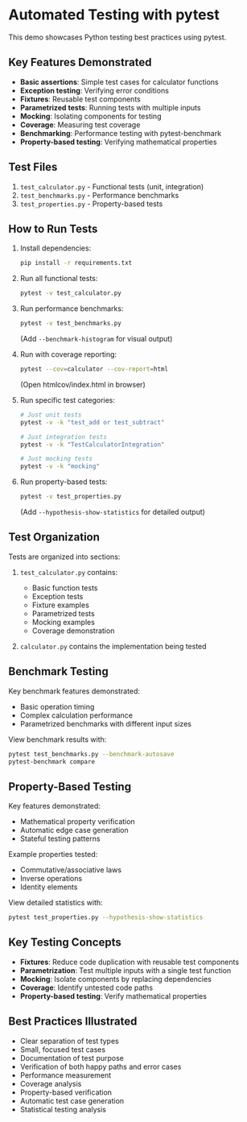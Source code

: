 # Automated Testing with pytest

This demo showcases Python testing best practices using pytest.

## Key Features Demonstrated

- **Basic assertions**: Simple test cases for calculator functions
- **Exception testing**: Verifying error conditions
- **Fixtures**: Reusable test components
- **Parametrized tests**: Running tests with multiple inputs
- **Mocking**: Isolating components for testing
- **Coverage**: Measuring test coverage
- **Benchmarking**: Performance testing with pytest-benchmark
- **Property-based testing**: Verifying mathematical properties

## Test Files

1. `test_calculator.py` - Functional tests (unit, integration)
2. `test_benchmarks.py` - Performance benchmarks
3. `test_properties.py` - Property-based tests

## How to Run Tests

1. Install dependencies:

   ```bash
   pip install -r requirements.txt
   ```

2. Run all functional tests:

   ```bash
   pytest -v test_calculator.py
   ```

3. Run performance benchmarks:

   ```bash
   pytest -v test_benchmarks.py
   ```

   (Add `--benchmark-histogram` for visual output)

4. Run with coverage reporting:

   ```bash
   pytest --cov=calculator --cov-report=html
   ```

   (Open htmlcov/index.html in browser)

5. Run specific test categories:

   ```bash
   # Just unit tests
   pytest -v -k "test_add or test_subtract"

   # Just integration tests
   pytest -v -k "TestCalculatorIntegration"

   # Just mocking tests
   pytest -v -k "mocking"
   ```

6. Run property-based tests:
   ```bash
   pytest -v test_properties.py
   ```
   (Add `--hypothesis-show-statistics` for detailed output)

## Test Organization

Tests are organized into sections:

1. `test_calculator.py` contains:

   - Basic function tests
   - Exception tests
   - Fixture examples
   - Parametrized tests
   - Mocking examples
   - Coverage demonstration

2. `calculator.py` contains the implementation being tested

## Benchmark Testing

Key benchmark features demonstrated:

- Basic operation timing
- Complex calculation performance
- Parametrized benchmarks with different input sizes

View benchmark results with:

```bash
pytest test_benchmarks.py --benchmark-autosave
pytest-benchmark compare
```

## Property-Based Testing

Key features demonstrated:

- Mathematical property verification
- Automatic edge case generation
- Stateful testing patterns

Example properties tested:

- Commutative/associative laws
- Inverse operations
- Identity elements

View detailed statistics with:

```bash
pytest test_properties.py --hypothesis-show-statistics
```

## Key Testing Concepts

- **Fixtures**: Reduce code duplication with reusable test components
- **Parametrization**: Test multiple inputs with a single test function
- **Mocking**: Isolate components by replacing dependencies
- **Coverage**: Identify untested code paths
- **Property-based testing**: Verify mathematical properties

## Best Practices Illustrated

- Clear separation of test types
- Small, focused test cases
- Documentation of test purpose
- Verification of both happy paths and error cases
- Performance measurement
- Coverage analysis
- Property-based verification
- Automatic test case generation
- Statistical testing analysis
